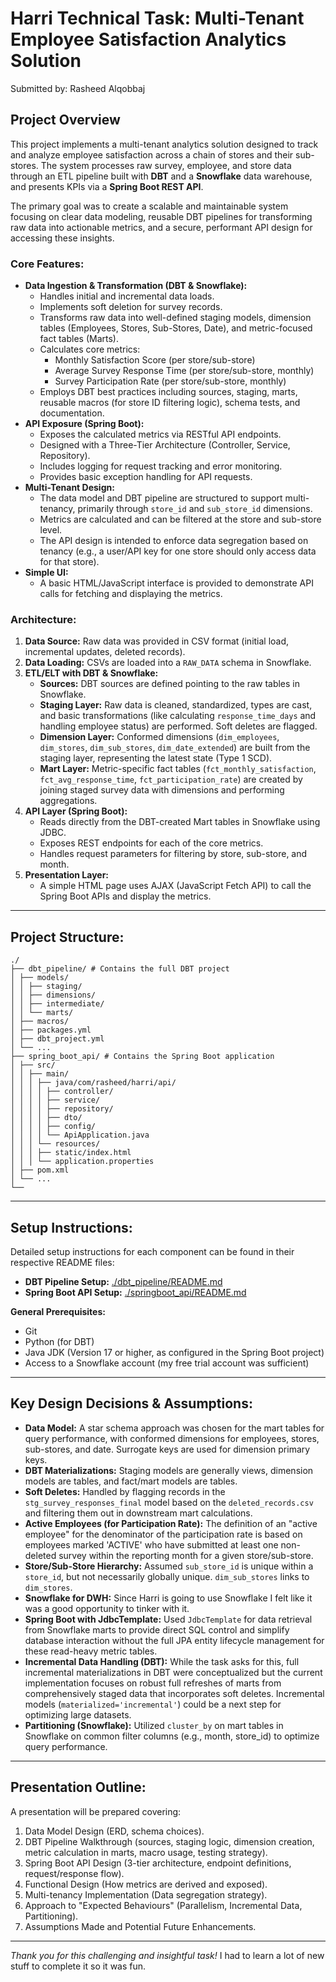 # Harri Technical Task: Multi-Tenant Employee Satisfaction Analytics Solution

Submitted by: Rasheed Alqobbaj

## Project Overview

This project implements a multi-tenant analytics solution designed to track and analyze employee satisfaction across a chain of stores and their sub-stores. The system processes raw survey, employee, and store data through an ETL pipeline built with **DBT** and a **Snowflake** data warehouse, and presents KPIs via a **Spring Boot REST API**.

The primary goal was to create a scalable and maintainable system focusing on clear data modeling, reusable DBT pipelines for transforming raw data into actionable metrics, and a secure, performant API design for accessing these insights.

### Core Features:

*   **Data Ingestion & Transformation (DBT & Snowflake):**
    *   Handles initial and incremental data loads.
    *   Implements soft deletion for survey records.
    *   Transforms raw data into well-defined staging models, dimension tables (Employees, Stores, Sub-Stores, Date), and metric-focused fact tables (Marts).
    *   Calculates core metrics:
        *   Monthly Satisfaction Score (per store/sub-store)
        *   Average Survey Response Time (per store/sub-store, monthly)
        *   Survey Participation Rate (per store/sub-store, monthly)
    *   Employs DBT best practices including sources, staging, marts, reusable macros (for store ID filtering logic), schema tests, and documentation.
*   **API Exposure (Spring Boot):**
    *   Exposes the calculated metrics via RESTful API endpoints.
    *   Designed with a Three-Tier Architecture (Controller, Service, Repository).
    *   Includes logging for request tracking and error monitoring.
    *   Provides basic exception handling for API requests.
*   **Multi-Tenant Design:**
    *   The data model and DBT pipeline are structured to support multi-tenancy, primarily through `store_id` and `sub_store_id` dimensions.
    *   Metrics are calculated and can be filtered at the store and sub-store level.
    *   The API design is intended to enforce data segregation based on tenancy (e.g., a user/API key for one store should only access data for that store).
*   **Simple UI:**
    *   A basic HTML/JavaScript interface is provided to demonstrate API calls for fetching and displaying the metrics.

### Architecture:

1.  **Data Source:** Raw data was provided in CSV format (initial load, incremental updates, deleted records).
2.  **Data Loading:** CSVs are loaded into a `RAW_DATA` schema in Snowflake.
3.  **ETL/ELT with DBT & Snowflake:**
    *   **Sources:** DBT sources are defined pointing to the raw tables in Snowflake.
    *   **Staging Layer:** Raw data is cleaned, standardized, types are cast, and basic transformations (like calculating `response_time_days` and handling employee status) are performed. Soft deletes are flagged.
    *   **Dimension Layer:** Conformed dimensions (`dim_employees`, `dim_stores`, `dim_sub_stores`, `dim_date_extended`) are built from the staging layer, representing the latest state (Type 1 SCD).
    *   **Mart Layer:** Metric-specific fact tables (`fct_monthly_satisfaction`, `fct_avg_response_time`, `fct_participation_rate`) are created by joining staged survey data with dimensions and performing aggregations.
4.  **API Layer (Spring Boot):**
    *   Reads directly from the DBT-created Mart tables in Snowflake using JDBC.
    *   Exposes REST endpoints for each of the core metrics.
    *   Handles request parameters for filtering by store, sub-store, and month.
5.  **Presentation Layer:**
    *   A simple HTML page uses AJAX (JavaScript Fetch API) to call the Spring Boot APIs and display the metrics.

---

## Project Structure:
```
./
├── dbt_pipeline/ # Contains the full DBT project
│ ├── models/
│ │ ├── staging/
│ │ ├── dimensions/
│ │ ├── intermediate/
│ │ └── marts/
│ ├── macros/
│ ├── packages.yml
│ ├── dbt_project.yml
│ └── ...
├── spring_boot_api/ # Contains the Spring Boot application
│ ├── src/
│ │ ├── main/
│ │ │ ├── java/com/rasheed/harri/api/
│ │ │ │ ├── controller/
│ │ │ │ ├── service/
│ │ │ │ ├── repository/
│ │ │ │ ├── dto/
│ │ │ │ ├── config/
│ │ │ │ └── ApiApplication.java
│ │ │ └── resources/
│ │ │ ├── static/index.html
│ │ │ └── application.properties
│ ├── pom.xml 
│ └── ...
└──
```

---

## Setup Instructions:

Detailed setup instructions for each component can be found in their respective README files:

*   **DBT Pipeline Setup:** [./dbt_pipeline/README.md](./dbt_pipeline/README.md)
*   **Spring Boot API Setup:** [./springboot_api/README.md](./springboot_api/README.md)

**General Prerequisites:**
*   Git
*   Python (for DBT)
*   Java JDK (Version 17 or higher, as configured in the Spring Boot project)
*   Access to a Snowflake account (my free trial account was sufficient)

---

## Key Design Decisions & Assumptions:

*   **Data Model:** A star schema approach was chosen for the mart tables for query performance, with conformed dimensions for employees, stores, sub-stores, and date. Surrogate keys are used for dimension primary keys.
*   **DBT Materializations:** Staging models are generally views, dimension models are tables, and fact/mart models are tables.
*   **Soft Deletes:** Handled by flagging records in the `stg_survey_responses_final` model based on the `deleted_records.csv` and filtering them out in downstream mart calculations.
*   **Active Employees (for Participation Rate):** The definition of an "active employee" for the denominator of the participation rate is based on employees marked 'ACTIVE' who have submitted at least one non-deleted survey within the reporting month for a given store/sub-store. 
*   **Store/Sub-Store Hierarchy:** Assumed `sub_store_id` is unique within a `store_id`, but not necessarily globally unique. `dim_sub_stores` links to `dim_stores`.
*   **Snowflake for DWH:** Since Harri is going to use Snowflake I felt like it was a good opportunity to tinker with it. 
*   **Spring Boot with JdbcTemplate:** Used `JdbcTemplate` for data retrieval from Snowflake marts to provide direct SQL control and simplify database interaction without the full JPA entity lifecycle management for these read-heavy metric tables.
*   **Incremental Data Handling (DBT):** While the task asks for this, full incremental materializations in DBT were conceptualized but the current implementation focuses on robust full refreshes of marts from comprehensively staged data that incorporates soft deletes. Incremental models (`materialized='incremental'`) could be a next step for optimizing large datasets.
*   **Partitioning (Snowflake):** Utilized `cluster_by` on mart tables in Snowflake on common filter columns (e.g., month, store_id) to optimize query performance.

---

## Presentation Outline:

A presentation will be prepared covering:
1.  Data Model Design (ERD, schema choices).
2.  DBT Pipeline Walkthrough (sources, staging logic, dimension creation, metric calculation in marts, macro usage, testing strategy).
3.  Spring Boot API Design (3-tier architecture, endpoint definitions, request/response flow).
4.  Functional Design (How metrics are derived and exposed).
5.  Multi-tenancy Implementation (Data segregation strategy).
6.  Approach to "Expected Behaviours" (Parallelism, Incremental Data, Partitioning).
7.  Assumptions Made and Potential Future Enhancements.

---

*Thank you for this challenging and insightful task!* I had to learn a lot of new stuff to complete it so it was fun.
